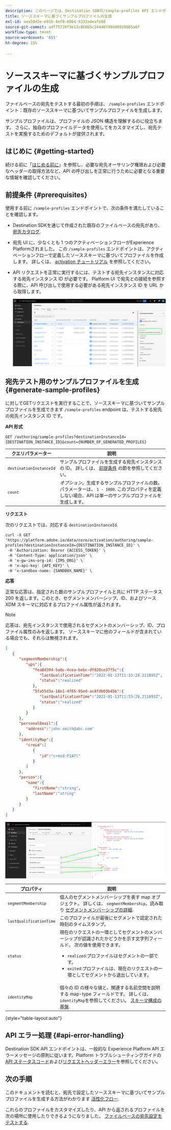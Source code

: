 ```yaml
---
description: このページでは、Destination SDKの/sample-profiles API エンドポイントを使用して、ソーススキーマに基づくサンプルプロファイルを生成する方法について説明します。 これらのサンプルプロファイルを使用して、ファイルベースの宛先設定をテストできます。
title: ソーススキーマに基づくサンプルプロファイルの生成
exl-id: aea50d2e-e916-4ef0-8864-9333a4eafe80
source-git-commit: adf75720f3e13c066b5c244d6749dd0939865a6f
workflow-type: tm+mt
source-wordcount: '651'
ht-degree: 15%

---
```



# ソーススキーマに基づくサンプルプロファイルの生成

ファイルベースの宛先をテストする最初の手順は、 `/sample-profiles` エンドポイント：既存のソーススキーマに基づいてサンプルプロファイルを生成します。

サンプルプロファイルは、プロファイルの JSON 構造を理解するのに役立ちます。 さらに、独自のプロファイルデータを使用してをカスタマイズし、宛先テストを実施するためのデフォルトが提供されます。

## はじめに {#getting-started}

続ける前に「[はじめる前に](../../getting-started.md)」を参照し、必要な宛先オーサリング権限および必要なヘッダーの取得方法など、API の呼び出しを正常に行うために必要となる重要な情報を確認してください。

## 前提条件 {#prerequisites}

使用する前に `/sample-profiles` エンドポイントで、次の条件を満たしていることを確認します。

* Destination SDKを通じて作成された既存のファイルベースの宛先があり、 [宛先カタログ](../../../ui/destinations-workspace.md).
* 宛先 UI に、少なくとも 1 つのアクティベーションフローがExperience Platformされました。 この `/sample-profiles` エンドポイントは、アクティベーションフローで定義したソーススキーマに基づいてプロファイルを作成します。 詳しくは、 [activation チュートリアル](../../../ui/activate-batch-profile-destinations.md) を参照してください。
* API リクエストを正常に実行するには、テストする宛先インスタンスに対応する宛先インスタンス ID が必要です。 Platform UI で宛先との接続を参照する際に、API 呼び出しで使用する必要がある宛先インスタンス ID を URL から取得します。

   ![URL から宛先インスタンス ID を取得する方法を示す UI 画像。](../../assets/testing-api/get-destination-instance-id.png)

## 宛先テスト用のサンプルプロファイルを生成 {#generate-sample-profiles}

に対してGETリクエストを実行することで、ソーススキーマに基づいてサンプルプロファイルを生成できます `/sample-profiles` endpoint は、テストする宛先の宛先インスタンス ID です。

**API 形式**

```http
GET /authoring/sample-profiles?destinationInstanceId={DESTINATION_INSTANCE_ID}&count={NUMBER_OF_GENERATED_PROFILES}
```

| クエリパラメーター | 説明 |
| -------- | ----------- |
| `destinationInstanceId` | サンプルプロファイルを生成する宛先インスタンスの ID。 詳しくは、 [前提条件](#prerequisites) の節を参照してください。 |
| `count` | *オプション*。生成するサンプルプロファイルの数。 パラメーターは、 `1 - 1000`. このプロパティを定義しない場合、API は単一のサンプルプロファイルを生成します。 |

**リクエスト**

次のリクエストでは、対応する `destinationInstanceId`.

```shell
curl -X GET 'https://platform.adobe.io/data/core/activation/authoring/sample-profiles?destinationInstanceId={DESTINATION_INSTANCE_ID}' \
 -H 'Authorization: Bearer {ACCESS_TOKEN}' \
 -H 'Content-Type: application/json' \
 -H 'x-gw-ims-org-id: {IMS_ORG}' \
 -H 'x-api-key: {API_KEY}' \
 -H 'x-sandbox-name: {SANDBOX_NAME}' \
```

**応答**

正常な応答は、指定された数のサンプルプロファイルと共に HTTP ステータス 200 を返します。このとき、セグメントメンバーシップ、ID、およびソース XDM スキーマに対応するプロファイル属性が返されます。

>[!NOTE]
>
> 応答は、宛先インスタンスで使用されるセグメントのメンバーシップ、ID、プロファイル属性のみを返します。 ソーススキーマに他のフィールドが含まれている場合でも、それらは無視されます。

```json
[
   {
      "segmentMembership":{
         "ups":{
            "fea8d394-5a8c-4cea-bebc-df020ce37f5c":{
               "lastQualificationTime":"2022-01-13T11:33:28.211895Z",
               "status":"realized"
            },
            "5fa55d3a-18e1-4f65-95ed-ac8fdb03b45b":{
               "lastQualificationTime":"2022-01-13T11:33:28.211893Z",
               "status":"realized"
            }
         }
      },
      "personalEmail":{
         "address":"john.smith@abc.com"
      },
      "identityMap":{
         "crmid":[
            {
               "id":"crmid-P1A7l"
            }
         ]
      },
      "person":{
         "name":{
            "firstName":"string",
            "lastName":"string"
         }
      }
   }
]
```

![UI から API 応答のフィールドへのマッピングを示す画像です。](../../assets/testing-api/batch-destinations/sample-api-response-mapping.png)

| プロパティ | 説明 |
| -------- | ----------- |
| `segmentMembership` | 個人のセグメントメンバーシップを表す map オブジェクト。 詳しくは、 `segmentMembership`，読み取り [セグメントメンバーシップの詳細](../../../../xdm/field-groups/profile/segmentation.md). |
| `lastQualificationTime` | このプロファイルが最後にセグメントで認定された時刻のタイムスタンプ。 |
| `status` | 現在のリクエストの一環としてセグメントのメンバーシップが認識されたかどうかを示す文字列フィールド。 次の値を使用できます。 <ul><li>`realized`:プロファイルはセグメントの一部です。</li><li>`exited`:プロファイルは、現在のリクエストの一環としてセグメントから退出しています。</li></ul> |
| `identityMap` | 個々の ID の様々な値と、関連する名前空間を説明する map-type フィールドです。 詳しくは、 `identityMap`を参照してください。 [スキーマ構成の基盤](../../../../xdm/schema/composition.md#identityMap). |

{style="table-layout:auto"}

## API エラー処理 {#api-error-handling}

Destination SDK API エンドポイントは、一般的な Experience Platform API エラーメッセージの原則に従います。Platform トラブルシューティングガイドの [API ステータスコード](../../../../landing/troubleshooting.md#api-status-codes)および[リクエストヘッダーエラー](../../../../landing/troubleshooting.md#request-header-errors)を参照してください。

## 次の手順

このドキュメントを読むと、宛先で設定したソーススキーマに基づいてサンプルプロファイルを生成する方法がわかります [活性化フロー](../../../ui/activate-batch-profile-destinations.md).

これらのプロファイルをカスタマイズしたり、API から返されるプロファイルを次の場所に使用したりできるようになりました。 [ファイルベースの宛先設定をテストする](file-based-destination-testing-api.md).
